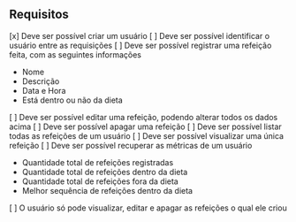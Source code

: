 
## Requisitos

[x] Deve ser possível criar um usuário
[ ] Deve ser possível identificar o usuário entre as requisições
[ ] Deve ser possível registrar uma refeição feita, com as seguintes informações
- Nome
- Descrição
- Data e Hora
- Está dentro ou não da dieta

[ ] Deve ser possível editar uma refeição, podendo alterar todos os dados acima
[ ] Deve ser possível apagar uma refeição
[ ] Deve ser possível listar todas as refeições de um usuário
[ ] Deve ser possível visualizar uma única refeição
[ ] Deve ser possível recuperar as métricas de um usuário

- Quantidade total de refeições registradas
- Quantidade total de refeições dentro da dieta
- Quantidade total de refeições fora da dieta
- Melhor sequência de refeições dentro da dieta

[ ] O usuário só pode visualizar, editar e apagar as refeições o qual ele criou
